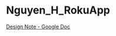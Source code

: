 # Nguyen_H_RokuApp

[Design Note - Google Doc](https://docs.google.com/document/d/1hvyWnOGrMJsgoeoaJbrue4bBemynv2qitKBChi0tKvA/edit?usp=sharing)
